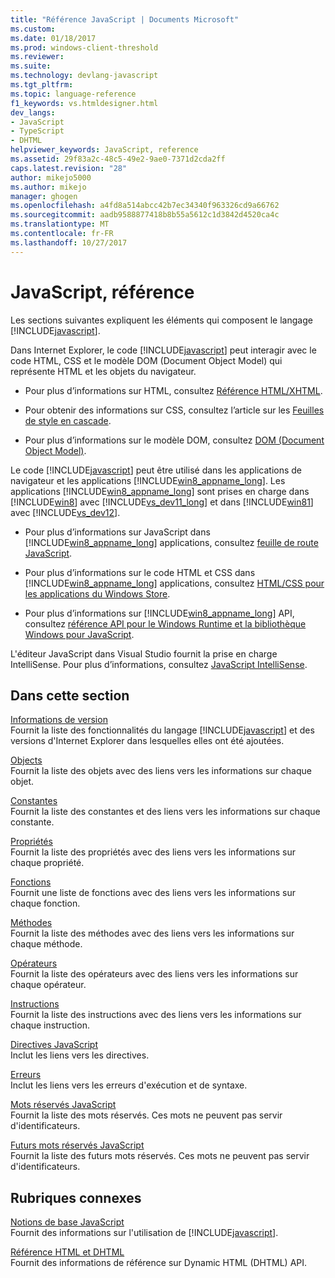 ```yaml
---
title: "Référence JavaScript | Documents Microsoft"
ms.custom: 
ms.date: 01/18/2017
ms.prod: windows-client-threshold
ms.reviewer: 
ms.suite: 
ms.technology: devlang-javascript
ms.tgt_pltfrm: 
ms.topic: language-reference
f1_keywords: vs.htmldesigner.html
dev_langs:
- JavaScript
- TypeScript
- DHTML
helpviewer_keywords: JavaScript, reference
ms.assetid: 29f83a2c-48c5-49e2-9ae0-7371d2cda2ff
caps.latest.revision: "28"
author: mikejo5000
ms.author: mikejo
manager: ghogen
ms.openlocfilehash: a4fd8a514abcc42b7ec34340f963326cd9a66762
ms.sourcegitcommit: aadb9588877418b8b55a5612c1d3842d4520ca4c
ms.translationtype: MT
ms.contentlocale: fr-FR
ms.lasthandoff: 10/27/2017
---
```

# <a name="javascript-reference"></a>JavaScript, référence
Les sections suivantes expliquent les éléments qui composent le langage [!INCLUDE[javascript](../../javascript/includes/javascript-md.md)].  
  
 Dans Internet Explorer, le code [!INCLUDE[javascript](../../javascript/includes/javascript-md.md)] peut interagir avec le code HTML, CSS et le modèle DOM (Document Object Model) qui représente HTML et les objets du navigateur.  
  
-   Pour plus d’informations sur HTML, consultez [Référence HTML/XHTML](http://go.microsoft.com/fwlink/p/?LinkId=251007).  
  
-   Pour obtenir des informations sur CSS, consultez l’article sur les [Feuilles de style en cascade](http://go.microsoft.com/fwlink/p/?LinkId=251008).  
  
-   Pour plus d’informations sur le modèle DOM, consultez [DOM (Document Object Model)](http://go.microsoft.com/fwlink/p/?LinkId=251009).  
  
 Le code [!INCLUDE[javascript](../../javascript/includes/javascript-md.md)] peut être utilisé dans les applications de navigateur et les applications [!INCLUDE[win8_appname_long](../../javascript/includes/win8-appname-long-md.md)]. Les applications [!INCLUDE[win8_appname_long](../../javascript/includes/win8-appname-long-md.md)] sont prises en charge dans [!INCLUDE[win8](../../javascript/includes/win8-md.md)] avec [!INCLUDE[vs_dev11_long](../../javascript/includes/vs-dev11-long-md.md)] et dans [!INCLUDE[win81](../../javascript/includes/win81-md.md)] avec [!INCLUDE[vs_dev12](../../javascript/includes/vs-dev12-md.md)].  
  
-   Pour plus d’informations sur JavaScript dans [!INCLUDE[win8_appname_long](../../javascript/includes/win8-appname-long-md.md)] applications, consultez [feuille de route JavaScript](http://msdn.microsoft.com/en-us/4f28182b-1e4b-4bbd-8ae9-dcc504de4341).  
  
-   Pour plus d’informations sur le code HTML et CSS dans [!INCLUDE[win8_appname_long](../../javascript/includes/win8-appname-long-md.md)] applications, consultez [HTML/CSS pour les applications du Windows Store](http://go.microsoft.com/fwlink/p/?LinkId=250939).  
  
-   Pour plus d’informations sur [!INCLUDE[win8_appname_long](../../javascript/includes/win8-appname-long-md.md)] API, consultez [référence API pour le Windows Runtime et la bibliothèque Windows pour JavaScript](http://go.microsoft.com/fwlink/p/?LinkID=250938).  
  
 L'éditeur JavaScript dans Visual Studio fournit la prise en charge IntelliSense. Pour plus d’informations, consultez [JavaScript IntelliSense](/visualstudio/ide/javascript-intellisense.md).  
  
## <a name="in-this-section"></a>Dans cette section  
 [Informations de version](../../javascript/reference/javascript-version-information.md)  
 Fournit la liste des fonctionnalités du langage [!INCLUDE[javascript](../../javascript/includes/javascript-md.md)] et des versions d'Internet Explorer dans lesquelles elles ont été ajoutées.  
  
 [Objects](../../javascript/reference/javascript-objects.md)  
 Fournit la liste des objets avec des liens vers les informations sur chaque objet.  
  
 [Constantes](../../javascript/reference/javascript-constants.md)  
 Fournit la liste des constantes et des liens vers les informations sur chaque constante.  
  
 [Propriétés](../../javascript/reference/javascript-properties.md)  
 Fournit la liste des propriétés avec des liens vers les informations sur chaque propriété.  
  
 [Fonctions](../../javascript/reference/javascript-functions.md)  
 Fournit une liste de fonctions avec des liens vers les informations sur chaque fonction.  
  
 [Méthodes](../../javascript/reference/javascript-methods.md)  
 Fournit la liste des méthodes avec des liens vers les informations sur chaque méthode.  
  
 [Opérateurs](../../javascript/reference/javascript-operators.md)  
 Fournit la liste des opérateurs avec des liens vers les informations sur chaque opérateur.  
  
 [Instructions](../../javascript/reference/javascript-statements.md)  
 Fournit la liste des instructions avec des liens vers les informations sur chaque instruction.  
  
 [Directives JavaScript](../../javascript/reference/javascript-directives.md)  
 Inclut les liens vers les directives.  
  
 [Erreurs](../../javascript/reference/javascript-errors.md)  
 Inclut les liens vers les erreurs d'exécution et de syntaxe.  
  
 [Mots réservés JavaScript](../../javascript/reference/javascript-reserved-words.md)  
 Fournit la liste des mots réservés. Ces mots ne peuvent pas servir d'identificateurs.  
  
 [Futurs mots réservés JavaScript](../../javascript/reference/javascript-future-reserved-words.md)  
 Fournit la liste des futurs mots réservés. Ces mots ne peuvent pas servir d'identificateurs.  
  
## <a name="related-sections"></a>Rubriques connexes  
 [Notions de base JavaScript](../../javascript/javascript-fundamentals.md)  
 Fournit des informations sur l'utilisation de [!INCLUDE[javascript](../../javascript/includes/javascript-md.md)].  
  
 [Référence HTML et DHTML](http://go.microsoft.com/fwlink/?LinkId=148095)  
 Fournit des informations de référence sur Dynamic HTML (DHTML) API.